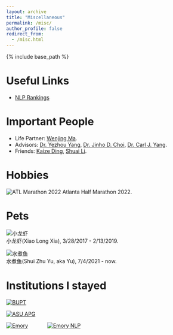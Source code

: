 ```yaml
---
layout: archive
title: "Miscellaneous"
permalink: /misc/
author_profile: false
redirect_from:
  - /misc.html
---
```


{% include base_path %}

Useful Links
======
- [NLP Rankings](http://nlprankings.org/)


Important People
======
- Life Partner: [Wenjing Ma](https://marvinquiet.github.io/). 
- Advisors:  [Dr. Yezhou Yang](https://yezhouyang.engineering.asu.edu/), [Dr. Jinho D. Choi](http://www.mathcs.emory.edu/~choi/home.html), [Dr. Carl J. Yang](http://jiyang3.web.engr.illinois.edu/).
- Friends: [Kaize Ding](http://www.public.asu.edu/~kding9/), [Shuai Li](https://derkbreeze.github.io/).

Hobbies
=====
![ATL Marathon 2022](https://lujiaying.github.io/images/Hobbies/ATL_marathon_2022.png)
Atlanta Half Marathon 2022.

Pets
=====

![小龙虾](https://lujiaying.github.io/images/pets/xiaolongxia.JPG)    
小龙虾(Xiao Long Xia), 3/28/2017 - 2/13/2019.

![水煮鱼](https://lujiaying.github.io/images/pets/xiaoyu.JPG)    
水煮鱼(Shui Zhu Yu, aka Yu), 7/4/2021 - now.


Institutions I stayed
======

[![BUPT](https://lujiaying.github.io/images/institutions/BUPT_LOGO.png)](https://english.bupt.edu.cn/)

[![ASU APG](https://lujiaying.github.io/images/institutions/ASUAPGlogo.png)](https://yezhouyang.engineering.asu.edu/)

[![Emory](https://lujiaying.github.io/images/institutions/Emory_LOGO.jpg)](http://www.emory.edu/home/index.html) &nbsp; &nbsp; &nbsp; &nbsp; &nbsp; &nbsp; [![Emory NLP](https://lujiaying.github.io/images/institutions/logo-emorynlp.png)](http://nlp.cs.emory.edu/home.html)
